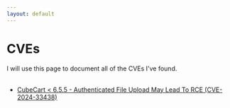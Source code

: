 ```yaml
---
layout: default
---
```


# CVEs

I will use this page to document all of the CVEs I've found.<br><br>

- <a href="./cve/cve-2024-33438.html">CubeCart < 6.5.5 - Authenticated File Upload May Lead To RCE (CVE-2024-33438)</a>
